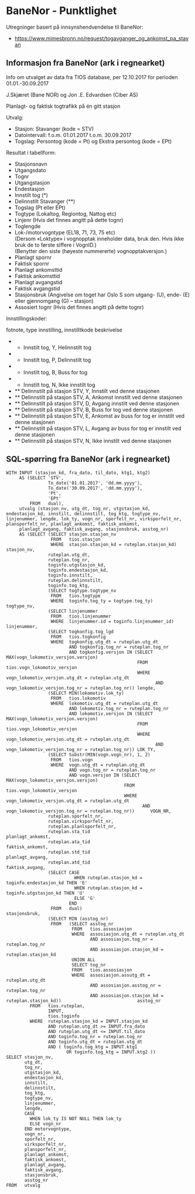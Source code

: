 # BaneNor - Punktlighet

Utregninger basert på innsynshendvendelse til BaneNor:

- https://www.mimesbronn.no/request/togavganger_og_ankomst_pa_stavan

## Informasjon fra BaneNor (ark i regnearket)

Info om utvalget av data fra TIOS database, per 12.10.2017 for perioden 01.01.-30.09.2017			
			
			
J.Skjæret (Bane NOR) og Jon .E. Edvardsen (Ciber AS)			
 			
 			
Planlagt- og faktisk togtrafikk på én gitt stasjon			
 			
Utvalg:			
* Stasjon: Stavanger (kode = STV)			
* Datointervall:  f.o.m. 01.01.2017 t.o.m. 30.09.2017			
* Togslag: Persontog (kode = Pt) og Ekstra persontog (kode = EPt)			
 			
 			
Resultat i tabellform:			
* Stasjonsnavn			
*  Utgangsdato			
*   Tognr			
*   Utgangstasjon			
*  Endestasjon			
*    Innstilt tog (*)			
*  Delinnstilt Stavanger (**)			
*    Togslag (Pt eller EPt)			
*   Togtype (Lokaltog, Regiontog, Nattog etc)			
*  Linjenr (Hvis det finnes angitt på dette tognr)			
*  Toglengde			
*   Lok-/motorvogntype (EL18, 71, 73, 75 etc)			
	(Dersom «Loktype» i vognopptak inneholder data, bruk den. Hvis ikke bruk de to første siffere i VognID.)		
	(Benytter den siste (høyeste nummererte) vognopptakversjon.)		
*   Planlagt spornr			
*   Faktisk spornr			
*   Planlagt ankomsttid			
*  Faktisk ankomsttid			
*    Planlagt avgangstid			
*  Faktisk avgangstid			
*   Stasjonsbruk (Angivelse om toget har Oslo S som utgang- (U), ende- (E) eller gjennomgang (G) – stasjon)			
*  Assosiert tognr (Hvis det finnes angitt på dette tognr)			
			
			
Innstillingskoder:			
			
fotnote,	type innstilling,	innstilltkode	beskrivelse
*	*	Innstilt tog,	Y,	Helinnstilt tog
*	*	Innstilt tog,	P,	Delinnstilt tog
*	*	Innstilt tog,	B,	Buss for tog
*	*	Innstilt tog,	N,	Ikke innstilt tog
*	**	Delinnstilt på stasjon STV,	Y,	Innstilt ved denne stasjonen
*	**	Delinnstilt på stasjon STV,	A,	Ankomst innstilt ved denne stasjonen
*	**	Delinnstilt på stasjon STV,	D,	Avgang innstilt ved denne stasjonen
*	**	Delinnstilt på stasjon STV,	B,	Buss for tog ved denne stasjonen
*	**	Delinnstilt på stasjon STV,	E,	Ankomst av buss for tog er innstilt ved denne stasjonen
*	**	Delinnstilt på stasjon STV,	L,	Avgang av buss for tog er innstilt ved denne stasjonen
*	**	Delinnstilt på stasjon STV,	N,	Ikke innstilt ved denne stasjonen

## SQL-spørring fra BaneNor (ark i regnearket)

    WITH INPUT (stasjon_kd, fra_dato, til_dato, ktg1, ktg2) 
         AS (SELECT 'STV', 
                    To_date('01.01.2017', 'dd.mm.yyyy'), 
                    To_date('30.09.2017', 'dd.mm.yyyy'), 
                    'Pt', 
                    'EPt' 
             FROM   dual), 
         utvalg (stasjon_nv, utg_dt, tog_nr, utgstasjon_kd, endestasjon_kd, innstilt, delinnstilt, tog_ktg, togtype_nv, linjenummer, lengde, lok_ty, vogn_nr, sporfelt_nr, virksporfelt_nr, plansporfelt_nr, planlagt_ankomst, faktisk_ankomst,
         planlagt_avgang, faktisk_avgang, stasjonsbruk, asstog_nr) 
         AS (SELECT (SELECT stasjon.stasjon_nv 
                     FROM   tios.stasjon 
                     WHERE  stasjon.stasjon_kd = ruteplan.stasjon_kd)                                              stasjon_nv,
                    ruteplan.utg_dt, 
                    ruteplan.tog_nr, 
                    toginfo.utgstasjon_kd, 
                    toginfo.endestasjon_kd, 
                    toginfo.innstilt, 
                    ruteplan.delinnstilt, 
                    toginfo.tog_ktg, 
                    (SELECT togtype.togtype_nv 
                     FROM   tios.togtype 
                     WHERE  toginfo.tog_ty = togtype.tog_ty)                                                       togtype_nv,
                    (SELECT linjenummer 
                     FROM   tios.linjenummer 
                     WHERE  linjenummer.id = toginfo.linjenummer_id)                                               linjenummer,
                    (SELECT togkonfig.tog_lgd 
                     FROM   tios.togkonfig 
                     WHERE  togkonfig.utg_dt = ruteplan.utg_dt 
                            AND togkonfig.tog_nr = ruteplan.tog_nr 
                            AND togkonfig.versjon IN (SELECT MAX(vogn_lokomotiv_versjon.versjon) 
                                                      FROM   tios.vogn_lokomotiv_versjon 
                                                      WHERE  vogn_lokomotiv_versjon.utg_dt = ruteplan.utg_dt
                                                             AND vogn_lokomotiv_versjon.tog_nr = ruteplan.tog_nr)) lengde,
                    (SELECT MIN(lokomotiv.lok_ty) 
                     FROM   tios.lokomotiv 
                     WHERE  lokomotiv.utg_dt = ruteplan.utg_dt 
                            AND lokomotiv.tog_nr = ruteplan.tog_nr 
                            AND lokomotiv.versjon IN (SELECT MAX(vogn_lokomotiv_versjon.versjon) 
                                                      FROM   tios.vogn_lokomotiv_versjon 
                                                      WHERE  vogn_lokomotiv_versjon.utg_dt = ruteplan.utg_dt
                                                             AND vogn_lokomotiv_versjon.tog_nr = ruteplan.tog_nr)) LOK_TY,
                    (SELECT Substr(MIN(vogn.vogn_nr), 1, 2) 
                     FROM   tios.vogn 
                     WHERE  vogn.utg_dt = ruteplan.utg_dt 
                            AND vogn.tog_nr = ruteplan.tog_nr 
                            AND vogn.versjon IN (SELECT MAX(vogn_lokomotiv_versjon.versjon) 
                                                 FROM   tios.vogn_lokomotiv_versjon 
                                                 WHERE  vogn_lokomotiv_versjon.utg_dt = ruteplan.utg_dt
                                                        AND vogn_lokomotiv_versjon.tog_nr = ruteplan.tog_nr))      VOGN_NR,
                    ruteplan.sporfelt_nr, 
                    ruteplan.virksporfelt_nr, 
                    ruteplan.planlsporfelt_nr, 
                    ruteplan.sta_tid                                                                               planlagt_ankomst,
                    ruteplan.ata_tid                                                                               faktisk_ankomst,
                    ruteplan.std_tid                                                                               planlagt_avgang,
                    ruteplan.atd_tid                                                                               faktisk_avgang,
                    (SELECT CASE 
                              WHEN ruteplan.stasjon_kd = toginfo.endestasjon_kd THEN 'E' 
                              WHEN ruteplan.stasjon_kd = toginfo.utgstasjon_kd THEN 'U' 
                              ELSE 'G' 
                            END 
                     FROM   dual)                                                                                  stasjonsbruk,
                    (SELECT MIN (asstog_nr) 
                     FROM   (SELECT asstog_nr 
                             FROM   tios.assosiasjon 
                             WHERE  assosiasjon.utg_dt = ruteplan.utg_dt 
                                    AND assosiasjon.tog_nr = ruteplan.tog_nr 
                                    AND assosiasjon.stasjon_kd = ruteplan.stasjon_kd 
                             UNION ALL 
                             SELECT tog_nr 
                             FROM   tios.assosiasjon 
                             WHERE  assosiasjon.assutg_dt = ruteplan.utg_dt 
                                    AND assosiasjon.asstog_nr = ruteplan.tog_nr 
                                    AND assosiasjon.stasjon_kd = ruteplan.stasjon_kd))                             asstog_nr
             FROM   tios.ruteplan, 
                    INPUT, 
                    tios.toginfo 
             WHERE  ruteplan.stasjon_kd = INPUT.stasjon_kd 
                    AND ruteplan.utg_dt >= INPUT.fra_dato 
                    AND ruteplan.utg_dt <= INPUT.til_dato 
                    AND toginfo.tog_nr = ruteplan.tog_nr 
                    AND toginfo.utg_dt = ruteplan.utg_dt 
                    AND ( toginfo.tog_ktg = INPUT.ktg1 
                           OR toginfo.tog_ktg = INPUT.ktg2 )) 
    SELECT stasjon_nv, 
           utg_dt, 
           tog_nr, 
           utgstasjon_kd, 
           endestasjon_kd, 
           innstilt, 
           delinnstilt, 
           tog_ktg, 
           togtype_nv, 
           linjenummer, 
           lengde, 
           CASE 
             WHEN lok_ty IS NOT NULL THEN lok_ty 
             ELSE vogn_nr 
           END motorvogntype, 
           vogn_nr, 
           sporfelt_nr, 
           virksporfelt_nr, 
           plansporfelt_nr, 
           planlagt_ankomst, 
           faktisk_ankomst, 
           planlagt_avgang, 
           faktisk_avgang, 
           stasjonsbruk, 
           asstog_nr 
    FROM   utvalg 
